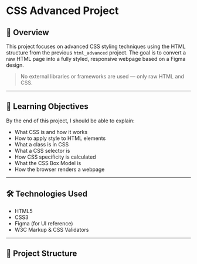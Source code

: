 # CSS Advanced Project

## 📌 Overview

This project focuses on advanced CSS styling techniques using the HTML structure from the previous `html_advanced` project. The goal is to convert a raw HTML page into a fully styled, responsive webpage based on a Figma design.

> No external libraries or frameworks are used — only raw HTML and CSS.

---

## 🎯 Learning Objectives

By the end of this project, I should be able to explain:

- What CSS is and how it works
- How to apply style to HTML elements
- What a class is in CSS
- What a CSS selector is
- How CSS specificity is calculated
- What the CSS Box Model is
- How the browser renders a webpage

---

## 🛠 Technologies Used

- HTML5
- CSS3
- Figma (for UI reference)
- W3C Markup & CSS Validators

---

## 📁 Project Structure


